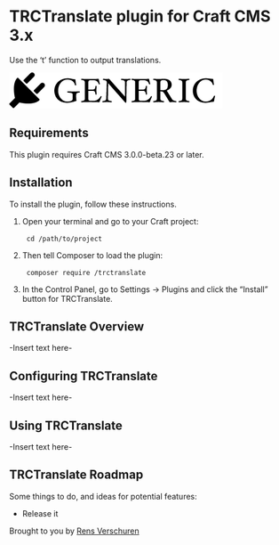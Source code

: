# TRCTranslate plugin for Craft CMS 3.x

Use the ‘t’ function to output translations.

![Screenshot](resources/img/plugin-logo.png)

## Requirements

This plugin requires Craft CMS 3.0.0-beta.23 or later.

## Installation

To install the plugin, follow these instructions.

1. Open your terminal and go to your Craft project:

        cd /path/to/project

2. Then tell Composer to load the plugin:

        composer require /trctranslate

3. In the Control Panel, go to Settings → Plugins and click the “Install” button for TRCTranslate.

## TRCTranslate Overview

-Insert text here-

## Configuring TRCTranslate

-Insert text here-

## Using TRCTranslate

-Insert text here-

## TRCTranslate Roadmap

Some things to do, and ideas for potential features:

* Release it

Brought to you by [Rens Verschuren](https://theredcorner.nl/)
